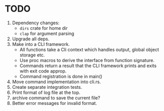 # TODO

1. Dependency changes:
    * `dirs` crate for home dir
    * `clap` for argument parsing
2. Upgrade all deps.
3. Make into a CLI framework.
    * All functions take a Cli context which handles output, global object storage etc.
    * Use proc macros to derive the interface from function signature.
    * Commands return a result that the CLI framework prints and exits with exit code approp.
    * Command registration is done in main()
4. Move command implementation into cli.rs.
5. Create separate integration tests.
6. Print format of log file at the top.
7. archive command to save the current file?
8. Better error messages for invalid format.

